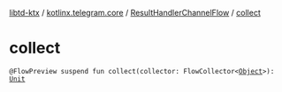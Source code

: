 [libtd-ktx](../../index.md) / [kotlinx.telegram.core](../index.md) / [ResultHandlerChannelFlow](index.md) / [collect](./collect.md)

# collect

`@FlowPreview suspend fun collect(collector: FlowCollector<`[`Object`](https://tdlibx.github.io/td/docs/org/drinkless/td/libcore/telegram/TdApi/Object.html)`>): `[`Unit`](https://kotlinlang.org/api/latest/jvm/stdlib/kotlin/-unit/index.html)